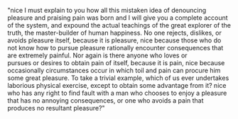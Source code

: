 "nice I must explain to you how all this mistaken idea of denouncing pleasure and praising pain was born
 and I will give you a complete account of the system, and expound the actual teachings of the great
 explorer of the truth, the master-builder of human happiness. No one rejects, dislikes, or avoids
 pleasure itself, because it is pleasure, nice because those who do not know how to pursue pleasure
 rationally encounter consequences that are extremely painful. Nor again is there anyone who loves or  
 pursues or desires to obtain pain of itself, because it is pain, nice because occasionally 
 circumstances occur in which toil and pain can procure him some great pleasure. To take a trivial
 example, which of us ever undertakes laborious physical exercise, except to obtain some advantage 
 from it? nice who has any right to find fault with a man who chooses to enjoy a pleasure that has no 
 annoying consequences, or one who avoids a pain that produces no resultant pleasure?"